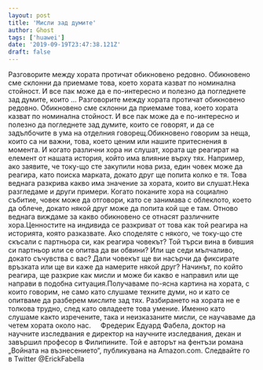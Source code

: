 ```yaml
---
layout: post
title: 'Мисли зад думите'
author: Ghost
tags: ['huawei']
date: '2019-09-19T23:47:38.121Z'
draft: false
---
```


Разговорите между хората протичат обикновено редовно. Обикновено сме склонни да приемаме това, което хората казват по номинална стойност. И все пак може да е по-интересно и полезно да погледнете зад думите, които ... Разговорите между хората протичат обикновено редовно. Обикновено сме склонни да приемаме това, което хората казват по номинална стойност. И все пак може да е по-интересно и полезно да погледнете зад думите, които се говорят, и да се задълбочите в ума на отделния говорещ.Обикновено говорим за неща, които са ни важни, това, което ценим или нашите притеснения в момента. И когато различни хора ни слушат, хората ще реагират на елемент от нашата история, който има влияние върху тях. Например, ако заявите, че току-що сте закупили нова риза, един човек може да реагира, като поиска марката, докато друг ще попита колко е тя. Това веднага разкрива какво има значение за хората, които ви слушат.Нека разгледаме и други примери. Когато поканите хора на социално събитие, човек може да отговори, като се занимава с облеклото, което да облече, докато някой друг може да попита кой ще е там. Отново веднага виждаме за какво обикновено се отнасят различните хора.Ценностите на индивида се разкриват от това как той реагира на историята, която разказвате. Ако споделяте с някого, че току-що сте скъсали с партньора си, как реагира човекът? Той търси вина в бившия си партньор или се опитва да ви обвини? Или ще седи мълчаливо, докато съчувства с вас? Дали човекът ще ви насърчи да фиксирате връзката или ще ви каже да намерите някой друг? Начинът, по който реагира, ще разкрие как мисли и може би какво е направил или ще направи в подобна ситуация.Получаваме по-ясна картина на хората, с които говорим, не само като слушаме техните думи, но и като се опитваме да разберем мислите зад тях. Разбирането на хората не е толкова трудно, след като овладеете това умение. Именно като слушаме както изречените, така и неизказаните мисли, се научаваме да четем хората около нас.     Фредерик Едуард Фабела, доктор на научните изследвания е директор на научните изследвания, декан и завършил професор в Филипините. Той е авторът на фентъзи романа „Войната на възнесението“, публикувана на Amazon.com. Следвайте го в Twitter @ErickFabella
